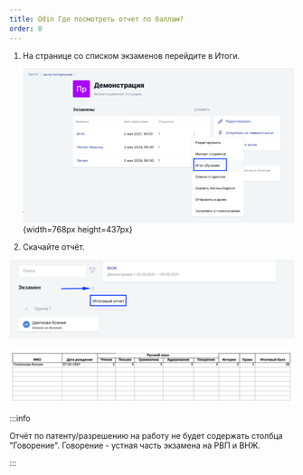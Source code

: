 ```yaml
---
title: Odin Где посмотреть отчет по баллам?
order: 8
---
```


1. На странице со списком экзаменов перейдите в Итоги.

   ![](./odin-gde-posmotret-otchet-po-ballam.png){width=768px height=437px}

2. Скачайте отчёт.

![](<../.gitbook/assets/image (187).png>)

![](<../.gitbook/assets/image (188).png>)

:::info 

Отчёт по патенту/разрешению на работу не будет содержать столбца "Говорение". Говорение - устная часть экзамена на РВП и ВНЖ.

:::